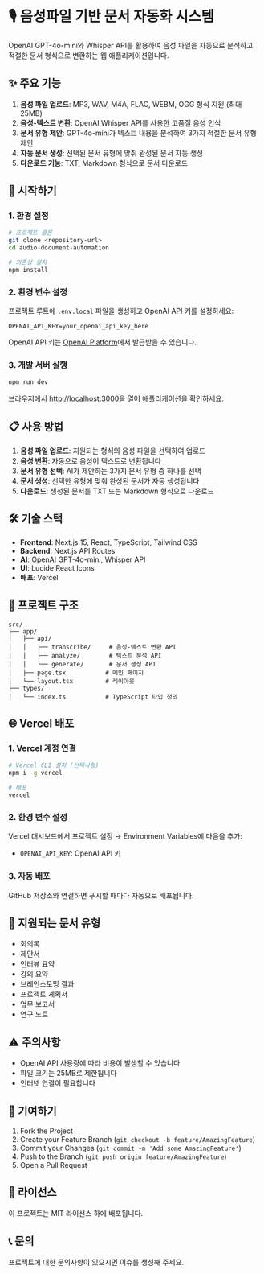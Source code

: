 # 🎙️ 음성파일 기반 문서 자동화 시스템

OpenAI GPT-4o-mini와 Whisper API를 활용하여 음성 파일을 자동으로 분석하고 적절한 문서 형식으로 변환하는 웹 애플리케이션입니다.

## ✨ 주요 기능

1. **음성 파일 업로드**: MP3, WAV, M4A, FLAC, WEBM, OGG 형식 지원 (최대 25MB)
2. **음성-텍스트 변환**: OpenAI Whisper API를 사용한 고품질 음성 인식
3. **문서 유형 제안**: GPT-4o-mini가 텍스트 내용을 분석하여 3가지 적절한 문서 유형 제안
4. **자동 문서 생성**: 선택된 문서 유형에 맞춰 완성된 문서 자동 생성
5. **다운로드 기능**: TXT, Markdown 형식으로 문서 다운로드

## 🚀 시작하기

### 1. 환경 설정

```bash
# 프로젝트 클론
git clone <repository-url>
cd audio-document-automation

# 의존성 설치
npm install
```

### 2. 환경 변수 설정

프로젝트 루트에 `.env.local` 파일을 생성하고 OpenAI API 키를 설정하세요:

```env
OPENAI_API_KEY=your_openai_api_key_here
```

OpenAI API 키는 [OpenAI Platform](https://platform.openai.com/api-keys)에서 발급받을 수 있습니다.

### 3. 개발 서버 실행

```bash
npm run dev
```

브라우저에서 [http://localhost:3000](http://localhost:3000)을 열어 애플리케이션을 확인하세요.

## 📋 사용 방법

1. **음성 파일 업로드**: 지원되는 형식의 음성 파일을 선택하여 업로드
2. **음성 변환**: 자동으로 음성이 텍스트로 변환됩니다
3. **문서 유형 선택**: AI가 제안하는 3가지 문서 유형 중 하나를 선택
4. **문서 생성**: 선택한 유형에 맞춰 완성된 문서가 자동 생성됩니다
5. **다운로드**: 생성된 문서를 TXT 또는 Markdown 형식으로 다운로드

## 🛠️ 기술 스택

- **Frontend**: Next.js 15, React, TypeScript, Tailwind CSS
- **Backend**: Next.js API Routes
- **AI**: OpenAI GPT-4o-mini, Whisper API
- **UI**: Lucide React Icons
- **배포**: Vercel

## 📁 프로젝트 구조

```
src/
├── app/
│   ├── api/
│   │   ├── transcribe/     # 음성-텍스트 변환 API
│   │   ├── analyze/        # 텍스트 분석 API
│   │   └── generate/       # 문서 생성 API
│   ├── page.tsx           # 메인 페이지
│   └── layout.tsx         # 레이아웃
├── types/
│   └── index.ts           # TypeScript 타입 정의
```

## 🌐 Vercel 배포

### 1. Vercel 계정 연결

```bash
# Vercel CLI 설치 (선택사항)
npm i -g vercel

# 배포
vercel
```

### 2. 환경 변수 설정

Vercel 대시보드에서 프로젝트 설정 → Environment Variables에 다음을 추가:

- `OPENAI_API_KEY`: OpenAI API 키

### 3. 자동 배포

GitHub 저장소와 연결하면 푸시할 때마다 자동으로 배포됩니다.

## 📝 지원되는 문서 유형

- 회의록
- 제안서
- 인터뷰 요약
- 강의 요약
- 브레인스토밍 결과
- 프로젝트 계획서
- 업무 보고서
- 연구 노트

## ⚠️ 주의사항

- OpenAI API 사용량에 따라 비용이 발생할 수 있습니다
- 파일 크기는 25MB로 제한됩니다
- 인터넷 연결이 필요합니다

## 🤝 기여하기

1. Fork the Project
2. Create your Feature Branch (`git checkout -b feature/AmazingFeature`)
3. Commit your Changes (`git commit -m 'Add some AmazingFeature'`)
4. Push to the Branch (`git push origin feature/AmazingFeature`)
5. Open a Pull Request

## 📄 라이선스

이 프로젝트는 MIT 라이선스 하에 배포됩니다.

## 📞 문의

프로젝트에 대한 문의사항이 있으시면 이슈를 생성해 주세요.
